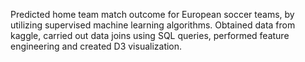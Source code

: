 Predicted home team match outcome for European soccer teams, by utilizing supervised machine learning algorithms. Obtained data from kaggle, carried out data joins using SQL queries, performed feature engineering and created D3 visualization.
